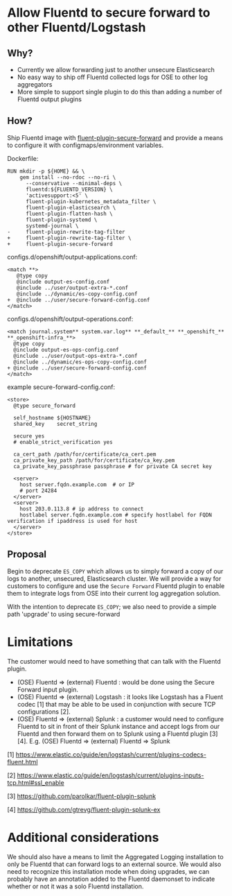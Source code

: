 # Allow Fluentd to secure forward to other Fluentd/Logstash

## Why?

* Currently we allow forwarding just to another unsecure Elasticsearch
* No easy way to ship off Fluentd collected logs for OSE to other log aggregators
* More simple to support single plugin to do this than adding a number of Fluentd output plugins

## How?

Ship Fluentd image with [fluent-plugin-secure-forward](https://github.com/tagomoris/fluent-plugin-secure-forward)
and provide a means to configure it with configmaps/environment variables.

Dockerfile:
```
RUN mkdir -p ${HOME} && \
    gem install --no-rdoc --no-ri \
      --conservative --minimal-deps \
      fluentd:${FLUENTD_VERSION} \
      'activesupport:<5' \
      fluent-plugin-kubernetes_metadata_filter \
      fluent-plugin-elasticsearch \
      fluent-plugin-flatten-hash \
      fluent-plugin-systemd \
      systemd-journal \
-     fluent-plugin-rewrite-tag-filter
+     fluent-plugin-rewrite-tag-filter \
+     fluent-plugin-secure-forward
```

configs.d/openshift/output-applications.conf:
```
<match **>
   @type copy
   @include output-es-config.conf
   @include ../user/output-extra-*.conf
   @include ../dynamic/es-copy-config.conf
+  @include ../user/secure-forward-config.conf
</match>
```

configs.d/openshift/output-operations.conf:
```
<match journal.system** system.var.log** **_default_** **_openshift_** **_openshift-infra_**>
  @type copy
  @include output-es-ops-config.conf
  @include ../user/output-ops-extra-*.conf
  @include ../dynamic/es-ops-copy-config.conf
+ @include ../user/secure-forward-config.conf
</match>
```

example secure-forward-config.conf:
```
<store>
  @type secure_forward

  self_hostname ${HOSTNAME}
  shared_key    secret_string

  secure yes
  # enable_strict_verification yes

  ca_cert_path /path/for/certificate/ca_cert.pem
  ca_private_key_path /path/for/certificate/ca_key.pem
  ca_private_key_passphrase passphrase # for private CA secret key

  <server>
    host server.fqdn.example.com  # or IP
    # port 24284
  </server>
  <server>
    host 203.0.113.8 # ip address to connect
    hostlabel server.fqdn.example.com # specify hostlabel for FQDN verification if ipaddress is used for host
  </server>
</store>
```

## Proposal

Begin to deprecate `ES_COPY` which allows us to simply forward a copy of our logs
to another, unsecured, Elasticsearch cluster. We will provide a way for customers
to configure and use the `Secure Forward` Fluentd plugin to enable them to integrate
logs from OSE into their current log aggregation solution.

With the intention to deprecate `ES_COPY`; we also need to provide a simple path
'upgrade' to using secure-forward

# Limitations

The customer would need to have something that can talk with the Fluentd plugin.

* (OSE) Fluentd => (external) Fluentd : would be done using the Secure Forward
input plugin.
* (OSE) Fluentd => (external) Logstash : it looks like Logstash has a Fluent codec
[1] that may be able to be used in conjunction with secure TCP configurations [2].
* (OSE) Fluentd => (external) Splunk : a customer would need to configure Fluentd
to sit in front of their Splunk instance and accept logs from our Fluentd and then
forward them on to Splunk using a Fluentd plugin [3][4]. E.g.
(OSE) Fluentd => (external) Fluentd => Splunk


[1] https://www.elastic.co/guide/en/logstash/current/plugins-codecs-fluent.html

[2] https://www.elastic.co/guide/en/logstash/current/plugins-inputs-tcp.html#ssl_enable

[3] https://github.com/parolkar/fluent-plugin-splunk

[4] https://github.com/gtrevg/fluent-plugin-splunk-ex

# Additional considerations

We should also have a means to limit the Aggregated Logging installation to only
be Fluentd that can forward logs to an external source. We would also need to
recognize this installation mode when doing upgrades, we can probably have an
annotation added to the Fluentd daemonset to indicate whether or not it was a
solo Fluentd installation.
